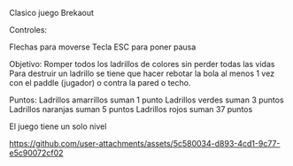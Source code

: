 Clasico juego Brekaout

Controles:

Flechas para moverse
Tecla ESC para poner pausa

Objetivo:
Romper todos los ladrillos de colores sin perder todas las vidas
Para destruir un ladrillo se tiene que hacer rebotar la bola al menos 1 vez con el paddle (jugador) o contra la pared o techo.

Puntos:
Ladrillos amarrillos suman 1 punto
Ladrillos verdes suman 3 puntos
Ladrillos naranjas suman 5 puntos
Ladrillos rojos suman 37 puntos

El juego tiene un solo nivel


https://github.com/user-attachments/assets/5c580034-d893-4cd1-9c77-e5c90072cf02

